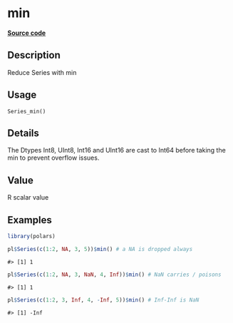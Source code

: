 
# min

[**Source code**](https://github.com/pola-rs/r-polars/tree/3908b5beab9ec917b825bad8f9a820caad37cb4a/R/series__series.R#L659)

## Description

Reduce Series with min

## Usage

<pre><code class='language-R'>Series_min()
</code></pre>

## Details

The Dtypes Int8, UInt8, Int16 and UInt16 are cast to Int64 before taking
the min to prevent overflow issues.

## Value

R scalar value

## Examples

``` r
library(polars)

pl$Series(c(1:2, NA, 3, 5))$min() # a NA is dropped always
```

    #> [1] 1

``` r
pl$Series(c(1:2, NA, 3, NaN, 4, Inf))$min() # NaN carries / poisons
```

    #> [1] 1

``` r
pl$Series(c(1:2, 3, Inf, 4, -Inf, 5))$min() # Inf-Inf is NaN
```

    #> [1] -Inf
